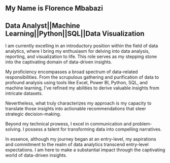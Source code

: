 ## My Name is Florence Mbabazi
## Data Analyst||Machine Learning||Python||SQL||Data Visualization
I am currently excelling in an introductory position within the field of data analytics, where I bring my enthusiasm for delving into data analysis, reporting, and visualization to life. This role serves as my stepping stone into the captivating domain of data-driven insights.

My proficiency encompasses a broad spectrum of data-related responsibilities. From the scrupulous gathering and purification of data to profound analysis using tools like Excel, Power BI, Python, SQL, and machine learning, I've refined my abilities to derive valuable insights from intricate datasets.

Nevertheless, what truly characterizes my approach is my capacity to translate those insights into actionable recommendations that steer strategic decision-making.

Beyond my technical prowess, I excel in communication and problem-solving. I possess a talent for transforming data into compelling narratives.

In essence, although my journey began at an entry-level, my aspirations and commitment to the realm of data analytics transcend entry-level expectations. I am here to make a substantial impact through the captivating world of data-driven insights.
